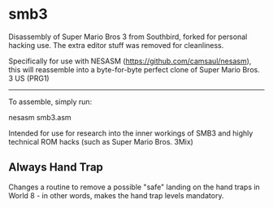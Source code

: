 # smb3
Disassembly of Super Mario Bros 3 from Southbird, forked for personal hacking use. The extra editor stuff was removed for cleanliness.

Specifically for use with NESASM (https://github.com/camsaul/nesasm), this will reassemble into a byte-for-byte perfect clone of Super Mario Bros. 3 US (PRG1)

-------------

To assemble, simply run:

nesasm smb3.asm

Intended for use for research into the inner workings of SMB3 and highly technical ROM hacks (such as Super Mario Bros. 3Mix)

## Always Hand Trap

Changes a routine to remove a possible "safe" landing on the hand traps in World 8 - in other words, makes the hand trap levels mandatory.
